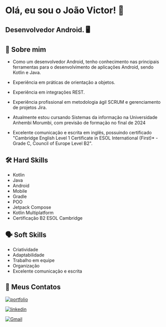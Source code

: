 
# Olá, eu sou o João Victor! 👋



## Desenvolvedor Android. 🖥️




## 🚀 Sobre mim
- Como um desenvolvedor Android, tenho conhecimento nas principais ferramentas para o desenvolvimento de aplicações Android, sendo Kotlin e Java. 

- Experiência em práticas de orientação a objetos. 

- Experiência em integrações REST.

- Experiência profissional em metodologia ágil SCRUM e gerenciamento de projetos Jira.

- Atualmente estou cursando Sistemas da informação na Universidade Anhembi Morumbi, com previsão de formação no final de 2024

- Excelente comunicação e escrita em inglês, possuindo certificado "Cambridge English Level 1 Certificate in ESOL International (First)* - Grade C, Council of Europe Level B2".
  

## 🛠 Hard Skills
- Kotlin
- Java
- Android
- Mobile
- Gradle
- POO
- Jetpack Compose
- Kotlin Multiplatform
- Certificação B2 ESOL Cambridge


## 🗣️ Soft Skills
- Criatividade
- Adaptabilidade
- Trabalho em equipe
- Organização
- Excelente comunicação e escrita

## 🔗 Meus Contatos
[![portfolio](https://img.shields.io/badge/my_portfolio-000?style=for-the-badge&logo=ko-fi&logoColor=white)](https://github.com/joaoVR-prado/CV/blob/main/curriculoJo%C3%A3oVictorRodrigues-SalesforceDeveloper.pdf)

[![linkedin](https://img.shields.io/badge/linkedin-0A66C2?style=for-the-badge&logo=linkedin&logoColor=white)](https://www.linkedin.com/in/jo%C3%A3o-victor-rodrigues-557823198/)

[![Gmail](https://img.shields.io/badge/Gmail-333333?style=for-the-badge&logo=gmail&logoColor=red)](mailto:joaorodriguesprado17@gmail.com)
